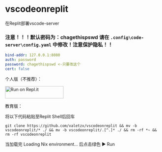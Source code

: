 # vscodeonreplit
在Replit部署vscode-server

### 注意！！！默认密码为：chagethispswd 请在 `.config\code-server\config.yaml` 中修改！注意保护隐私！！

```yaml
bind-addr: 127.0.0.1:8080
auth: password
password: chagethispswd <-只要改这个
cert: false
```

个人版（不推荐）：

<a href="https://repl.it/github/valetzx/vscodeonreplit">
  <img alt="Run on Repl.it" src="https://repl.it/badge/github/valetzx/vscodeonreplit" style="height: 40px; width: 190px;" />
</a>

教育版：

将以下代码粘贴至Replit Shell后回车

`git clone https://github.com/valetzx/vscodeonreplit && mv -b vscodeonreplit/* ./ && mv -b vscodeonreplit/.[^.]* ./ && rm -rf *~ && rm -rf vscodeonreplit`

当加载完 Loading Nix environment... 后点击绿色 ▶ Run

